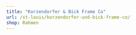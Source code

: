 ```yaml
---
title: "Korzendorfer & Bick Frame Co"
url: /st-louis/korzendorfer-und-bick-frame-co/
shop: Rahmen
---
```

